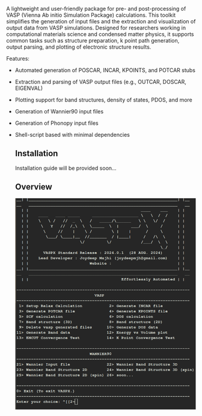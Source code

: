  A lightweight and user-friendly package for pre- and post-processing of VASP (Vienna Ab initio Simulation Package) calculations. 
 This toolkit simplifies the generation of input files and the extraction and visualization of output data from VASP simulations. 
 Designed for researchers working in computational materials science and condensed matter physics, it supports common tasks such as 
 structure preparation, k point path generation, output parsing, and plotting of electronic structure results.

Features:
- Automated generation of POSCAR, INCAR, KPOINTS, and POTCAR stubs
- Extraction and parsing of VASP output files (e.g., OUTCAR, DOSCAR, EIGENVAL)
- Plotting support for band structures, density of states, PDOS, and more
- Generation of Wannier90 input files
- Generation of Phonopy input files
- Shell-script based with minimal dependencies

  ## Installation
  Installation guide will be provided soon...

  ## Overview

  <p align="center">
  <img src="Figures/Demo.png" alt="..." title="..." width="600" style="display:inline-block;"/>
</p>
